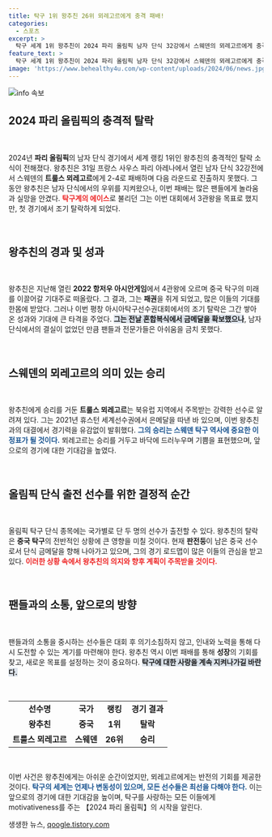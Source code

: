 ```yaml
---
title: 탁구 1위 왕추친 26위 뫼레고르에게 충격 패배!
categories:
  - 스포츠
excerpt: >
  탁구 세계 1위 왕추친이 2024 파리 올림픽 남자 단식 32강에서 스웨덴의 뫼레고르에게 충격 패배! 3관왕의 꿈이 좌절된 왕추친의 뒤에는 누가 남아 있을까? 클릭해서 이 소식의 전말을 확인하세요!
feature_text: >
  탁구 세계 1위 왕추친이 2024 파리 올림픽 남자 단식 32강에서 스웨덴의 뫼레고르에게 충격 패배! 3관왕의 꿈이 좌절된 왕추친의 뒤에는 누가 남아 있을까? 클릭해서 이 소식의 전말을 확인하세요!
image: 'https://www.behealthy4u.com/wp-content/uploads/2024/06/news.jpg'
---
```


<p><img src="https://www.behealthy4u.com/wp-content/uploads/2024/06/news.jpg" alt="info 속보" /></p>

<h2 data-ke-size="size26">2024 파리 올림픽의 충격적 탈락</h2>

<p data-ke-size="size16">&nbsp;</p>

<p data-ke-size="size16"> 2024년 <b>파리 올림픽</b>의 남자 단식 경기에서 세계 랭킹 1위인 왕추친의 충격적인 탈락 소식이 전해졌다. 왕추친은 31일 프랑스 사우스 파리 아레나에서 열린 남자 단식 32강전에서 스웨덴의 <b>트룰스 뫼레고르</b>에게 2-4로 패배하며 다음 라운드로 진출하지 못했다. 그동안 왕추친은 남자 단식에서의 우위를 지켜왔으나, 이번 패배는 많은 팬들에게 놀라움과 실망을 안겼다. <b><span style="color: #ee2323;">탁구계의 에이스</span></b>로 불리던 그는 이번 대회에서 3관왕을 목표로 했지만, 첫 경기에서 조기 탈락하게 되었다.</p>

<p data-ke-size="size16">&nbsp;</p>

<h2 data-ke-size="size26">왕추친의 경과 및 성과</h2>

<p data-ke-size="size16">&nbsp;</p>

<p data-ke-size="size16">왕추친은 지난해 열린 <b>2022 항저우 아시안게임</b>에서 4관왕에 오르며 중국 탁구의 미래를 이끌어갈 기대주로 떠올랐다. 그 결과, 그는 <b>패권</b>을 쥐게 되었고, 많은 이들의 기대를 한몸에 받았다. 그러나 이번 평창 아시아탁구선수권대회에서의 조기 탈락은 그간 쌓아 온 성과와 기대에 큰 타격을 주었다. <b><span style="background-color: #21538527;">그는 전날 혼합복식에서 금메달을 확보했으나</span></b>, 남자 단식에서의 결실이 없었던 만큼 팬들과 전문가들은 아쉬움을 금치 못했다.</p>

<p data-ke-size="size16">&nbsp;</p>

<h2 data-ke-size="size26">스웨덴의 뫼레고르의 의미 있는 승리</h2>

<p data-ke-size="size16">&nbsp;</p>

<p data-ke-size="size16">왕추친에게 승리를 거둔 <b>트룰스 뫼레고르</b>는 북유럽 지역에서 주목받는 강력한 선수로 알려져 있다. 그는 2021년 휴스턴 세계선수권에서 은메달을 따낸 바 있으며, 이번 왕추친과의 대결에서 경기력을 유감없이 발휘했다. <b><span style="color: #1a5490;">그의 승리는 스웨덴 탁구 역사에 중요한 이정표가 될 것이다.</span></b> 뫼레고르는 승리를 거두고 바닥에 드러누우며 기쁨을 표현했으며, 앞으로의 경기에 대한 기대감을 높였다.</p>

<p data-ke-size="size16">&nbsp;</p>

<h2 data-ke-size="size26">올림픽 단식 출전 선수를 위한 결정적 순간</h2>

<p data-ke-size="size16">&nbsp;</p>

<p data-ke-size="size16">올림픽 탁구 단식 종목에는 국가별로 단 두 명의 선수가 출전할 수 있다. 왕추친의 탈락은 <b>중국 탁구</b>의 전반적인 상황에 큰 영향을 미칠 것이다. 현재 <b>판전둥</b>이 남은 중국 선수로서 단식 금메달을 향해 나아가고 있으며, 그의 경기 로드맵이 많은 이들의 관심을 받고 있다. <b><span style="color: #ee2323;">이러한 상황 속에서 왕추친의 의지와 향후 계획이 주목받을 것이다.</span></b></p>

<p data-ke-size="size16">&nbsp;</p>

<h2 data-ke-size="size26">팬들과의 소통, 앞으로의 방향</h2>

<p data-ke-size="size16">&nbsp;</p>

<p data-ke-size="size16"> 팬들과의 소통을 중시하는 선수들은 대회 후 의기소침하지 않고, 인내와 노력을 통해 다시 도전할 수 있는 계기를 마련해야 한다. 왕추친 역시 이번 패배를 통해 <b>성장</b>의 기회를 찾고, 새로운 목표를 설정하는 것이 중요하다. <b><span style="background-color: #21538527;">탁구에 대한 사랑을 계속 지켜나가길 바란다.</span></b> </p>

<p data-ke-size="size16">&nbsp;</p>

<table>
    <tr>
        <td style="text-align: center; height: 17px;"><b>선수명</b></td>
        <td style="text-align: center; height: 17px;"><b>국가</b></td>
        <td style="text-align: center; height: 17px;"><b>랭킹</b></td>
        <td style="text-align: center; height: 17px;"><b>경기 결과</b></td>
    </tr>
    <tr>
        <td style="text-align: center; height: 17px;"><b>왕추친</b></td>
        <td style="text-align: center; height: 17px;"><b>중국</b></td>
        <td style="text-align: center; height: 17px;"><b>1위</b></td>
        <td style="text-align: center; height: 17px;"><b>탈락</b></td>
    </tr>
    <tr>
        <td style="text-align: center; height: 17px;"><b>트룰스 뫼레고르</b></td>
        <td style="text-align: center; height: 17px;"><b>스웨덴</b></td>
        <td style="text-align: center; height: 17px;"><b>26위</b></td>
        <td style="text-align: center; height: 17px;"><b>승리</b></td>
    </tr>
</table>

<p data-ke-size="size16">&nbsp;</p>

<p data-ke-size="size16">이번 사건은 왕추친에게는 아쉬운 순간이었지만, 뫼레고르에게는 반전의 기회를 제공한 것이다. <b><span style="color: #1a5490;">탁구의 세계는 언제나 변동성이 있으며, 모든 선수들은 최선을 다해야 한다.</span></b> 이는 앞으로의 경기에 대한 기대감을 높이며, 탁구를 사랑하는 모든 이들에게 motivativeness를 주는 【2024 파리 올림픽】의 시작을 알린다.</p>
생생한 뉴스, <a href="https://qoogle.tistory.com" rel="dofollow">qoogle.tistory.com</a>


